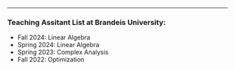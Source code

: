 <!-- Google tag (gtag.js) -->
<script async src="https://www.googletagmanager.com/gtag/js?id=G-35H7SH613P"></script>
<script>
  window.dataLayer = window.dataLayer || [];
  function gtag(){dataLayer.push(arguments);}
  gtag('js', new Date());

  gtag('config', 'G-35H7SH613P');
</script>
---

### Teaching Assitant List at Brandeis University:
 - Fall 2024: Linear Algebra
 - Spring 2024: Linear Algebra
 - Spring 2023: Complex Analysis
 - Fall 2022: Optimization
